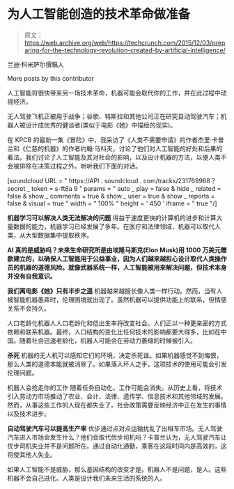 # 为人工智能创造的技术革命做准备 

> 原文：<https://web.archive.org/web/https://techcrunch.com/2015/12/03/preparing-for-the-technology-revolution-created-by-artificial-intelligence/>

兰迪·科米萨尔撰稿人

More posts by this contributor

人工智能将很快带来另一场技术革命，机器可能会取代你的工作，并在此过程中动摇经济。

无人驾驶飞机正被用于战争；谷歌、特斯拉和其他公司正在研究自动驾驶汽车；机器人被设计成优秀的健谈者(类似于电影《她》中描绘的现实)。

在 KPCB 的最新一集《冒险》中，我采访了《人类不需要申请》的作者杰里·卡普兰和《仁慈的机器》的作者约翰·马科夫，讨论了他们对人工智能的好处和后果的看法。我们讨论了人工智能及其对社会的影响，以及设计机器的方法，以便人类不会被排除在决策过程之外。听听我们下面的对话。

[soundcloud URL = " https://API . soundcloud . com/tracks/231769968？secret _ token = s-ft8a 9 " params = " auto _ play = false & hide _ related = false & show _ comments = true & show _ user = true & show _ reports = false & visual = true " width = " 100% " height = ' 450 ' iframe = " true "/]

**机器学习可以解决人类无法解决的问题**
得益于速度更快的计算机的进步和计算大量数据的能力，机器学习已经发展了多年。在医疗和法律领域，机器可以取代人类，从大型数据集中提取秩序。

**AI 真的是威胁吗？未来生命研究所是由埃隆马斯克(Elon Musk)用 1000 万美元赠款建立的，以确保人工智能用于公益事业，因为人们越来越担心设计取代人类操作员的机器的道德风险。就像武器系统一样，人工智能被用来解决问题，但技术本身并没有自我意识。**

**我们离电影《她》只有半步之遥**
机器越来越擅长像人类一样行动。然而，当有人被智能机器愚弄时，伦理困境就出现了。虽然机器可以提供功能上的联系，但情感关系不会持久。

人口老龄化机器人人口老龄化和低出生率将改变社会。人们正以一种更亲密的方式依赖和联系机器。最终，人口结构的变化比任何技术的影响都要大得多，比如在中国。随着社会迅速老龄化，机器人可能会在劳动力萎缩的时候被引入。

**杀死**
机器的无人机可以感知它们的环境，决定杀死谁。如果机器感觉不到悔恨，那么人类的道德本能就被消除了。如果落入坏人之手，这项技术的使用可能会引发伦理问题。

机器人会抢走你的工作
随着任务自动化，工作可能会消失。从历史上看，将技术引入劳动力市场推动了农业、会计、法律、遗传学、信息技术和其他领域的发展。然而，从事这些工作的人现在都失业了。社会政策需要反映经济中正在发生的事情以及技术进步。

**自动驾驶汽车可以提高生产率**
优步通过点对点运输扰乱了出租车市场。无人驾驶汽车进入市场会发生什么？他们会取代优步司机吗？卡普兰认为，无人驾驶汽车让优步司机失业并不是问题所在。通过自动化通勤，乘客在这段时间内是高效的，这将使其他人失业。

如果人工智能不是威胁，那么基因结构的改变才是。机器人不是问题，是人。这些机器不会自己进化。人类是设计我们未来生活的系统的人。